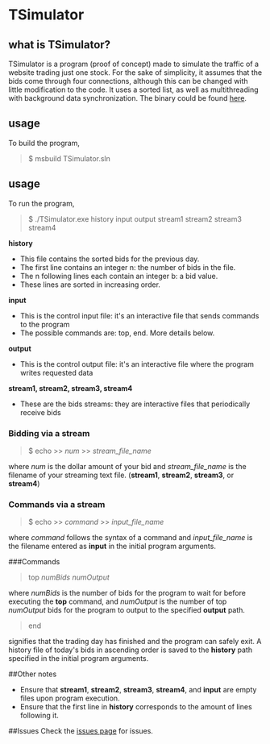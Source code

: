 TSimulator
==========

## what is TSimulator?
TSimulator is a program (proof of concept) made to simulate the traffic of a website trading just one stock. For the sake of simplicity, it assumes that the bids come through four connections, although this can be changed with little modification to the code. It uses a sorted list, as well as multithreading with background data synchronization. The binary could be found [here](https://github.com/Clemmy/TSimulator/releases).

## usage
To build the program,

> $ msbuild TSimulator.sln

## usage
To run the program, 

> $ ./TSimulator.exe history input output stream1 stream2 stream3 stream4


**history** 

- This file contains the sorted bids for the previous day.
- The first line contains an integer n: the number of bids in the file.
- The n following lines each contain an integer b: a bid value.
- These lines are sorted in increasing order.

**input**

- This is the control input file: it's an interactive file that sends commands to the program 
- The possible commands are: top, end. More details below.

**output**

- This is the control output file: it's an interactive file where the program writes requested data

**stream1, stream2, stream3, stream4**

- These are the bids streams: they are interactive files that periodically receive bids

### Bidding via a stream

> $ echo >> *num* >> *stream\_file\_name*

where *num* is the dollar amount of your bid and *stream\_file\_name* is the filename of your streaming text file. (**stream1**, **stream2**, **stream3**, or **stream4**)

### Commands via a stream

> $ echo >> *command* >> *input\_file\_name*

where *command* follows the syntax of a command and *input\_file\_name* is the filename entered as **input** in the initial program arguments.

###Commands

> top *numBids* *numOutput*

where *numBids* is the number of bids for the program to wait for before executing the **top** command, and *numOutput* is the number of top *numOutput* bids for the program to output to the specified **output** path.

> end

signifies that the trading day has finished and the program can safely exit. A history file of today's bids in ascending order is saved to the **history** path specified in the initial program arguments.

##Other notes

* Ensure that **stream1**, **stream2**, **stream3**, **stream4**, and **input** are empty files upon program execution.
* Ensure that the first line in **history** corresponds to the amount of lines following it.

##Issues
Check the [issues page](https://github.com/Clemmy/TSimulator/issues) for issues.


